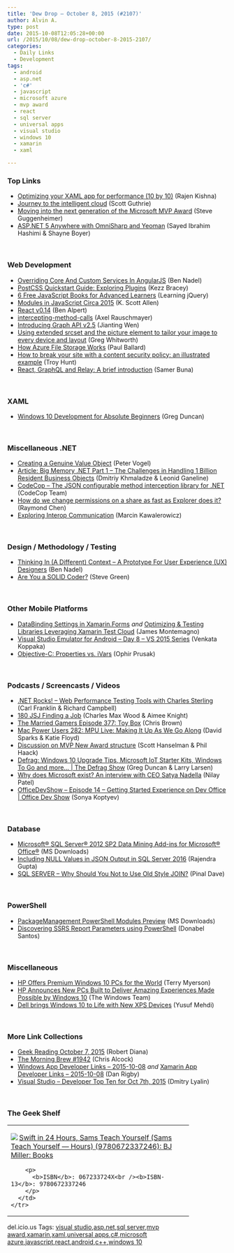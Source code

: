 ```yaml
---
title: 'Dew Drop – October 8, 2015 (#2107)'
author: Alvin A.
type: post
date: 2015-10-08T12:05:28+00:00
url: /2015/10/08/dew-drop-october-8-2015-2107/
categories:
  - Daily Links
  - Development
tags:
  - android
  - asp.net
  - 'c#'
  - javascript
  - microsoft azure
  - mvp award
  - react
  - sql server
  - universal apps
  - visual studio
  - windows 10
  - xamarin
  - xaml

---
```

### <a name="top"></a>Top Links

  * <a href="http://blogs.windows.com/buildingapps/2015/10/07/optimizing-your-xaml-app-for-performance-10-by-10/?WT.mc_id=DX_MVP4025064" target="_blank">Optimizing your XAML app for performance (10 by 10)</a> (Rajen Kishna)
  * <a href="https://azure.microsoft.com/en-us/documentation/videos/azurecon-2015-journey-to-the-intelligent-cloud/?wt.mc_id=820_AzureCon_Thankyou&mkt_tok=3RkMMJWWfF9wsRolvqrIcO%2FhmjTEU5z14u4tWK%2B%2BlMI%2F0ER3fOvrPUfGjI4ATsFnMb7YDBceEJhqyQJxPr3EKdcN3cR4RhLqCg%3D%3D" target="_blank">Journey to the intelligent cloud</a> (Scott Guthrie)
  * <a href="http://blogs.msdn.com/b/stevengu/archive/2015/10/07/moving-into-the-next-generation-of-the-microsoft-mvp-award.aspx?WT.mc_id=DX_MVP4025064" target="_blank">Moving into the next generation of the Microsoft MVP Award</a> (Steve Guggenheimer)
  * <a href="https://msdn.microsoft.com/en-us/magazine/mt573713?tduid=(f356dd0170d7e6f11bc7ed1842b9ad47)(256380)(2459594)(TnL5HPStwNw-GVfW1xwrW6x.2rGCApxOrg)()" target="_blank">ASP.NET 5 Anywhere with OmniSharp and Yeoman</a> (Sayed Ibrahim Hashimi & Shayne Boyer)

&nbsp;

### <a name="web"></a>Web Development

  * <a href="http://www.bennadel.com/blog/2927-overriding-core-and-custom-services-in-angularjs.htm" target="_blank">Overriding Core And Custom Services In AngularJS</a> (Ben Nadel)
  * <a href="http://webdesign.tutsplus.com/tutorials/postcss-quickstart-guide-exploring-plugins--cms-24566" target="_blank">PostCSS Quickstart Guide: Exploring Plugins</a> (Kezz Bracey)
  * <a href="http://feedproxy.google.com/~r/LearningJquery/~3/SV-R3xOIJtQ/6-free-javascript-books-for-advanced-learners" target="_blank">6 Free JavaScript Books for Advanced Learners</a> (Learning jQuery)
  * <a href="http://odetocode.com/blogs/scott/archive/2015/10/07/modules-in-javascript-circa-2015.aspx" target="_blank">Modules in JavaScript Circa 2015</a> (K. Scott Allen)
  * <a href="http://facebook.github.io/react/blog/2015/10/07/react-v0.14.html" target="_blank">React v0.14</a> (Ben Alpert)
  * <a href="http://feedproxy.google.com/~r/2ality/~3/3NzFeYyv25M/intercepting-method-calls.html" target="_blank">intercepting-method-calls</a> (Axel Rauschmayer)
  * <a href="https://developers.facebook.com/blog/post/2015/10/07/graph-api-v2.5/" target="_blank">Introducing Graph API v2.5</a> (Jianting Wen)
  * <a href="http://blogs.windows.com/msedgedev/2015/10/07/using-extended-srcset-and-the-picture-element-to-tailor-your-image-to-every-device-and-layout/?WT.mc_id=DX_MVP4025064" target="_blank">Using extended srcset and the picture element to tailor your image to every device and layout</a> (Greg Whitworth)
  * <a href="http://www.wintellect.com/devcenter/paulballard/how-azure-file-storage-works" target="_blank">How Azure File Storage Works</a> (Paul Ballard)
  * <a href="http://feedproxy.google.com/~r/TroyHunt/~3/0eYs3upcYuI/how-to-break-your-site-with-content.html" target="_blank">How to break your site with a content security policy: an illustrated example</a> (Troy Hunt)
  * <a href="http://blog.pluralsight.com/react-graphql-and-relay" target="_blank">React, GraphQL and Relay: A brief introduction</a> (Samer Buna)

&nbsp;

### <a name="silverlight"></a>XAML

  * <a href="https://channel9.msdn.com/coding4fun/blog/Windows-10-Development-for-Absolute-Beginners?WT.mc_id=DX_MVP4025064" target="_blank">Windows 10 Development for Absolute Beginners</a> (Greg Duncan)

&nbsp;

### <a name="dotnet"></a>Miscellaneous .NET

  * <a href="https://visualstudiomagazine.com/articles/2015/10/01/genuine-value-object.aspx" target="_blank">Creating a Genuine Value Object</a> (Peter Vogel)
  * <a href="http://www.infoq.com/articles/Big-Memory-Part-1?utm_campaign=infoq_content&utm_source=infoq&utm_medium=feed&utm_term=global" target="_blank">Article: Big Memory .NET Part 1 – The Challenges in Handling 1 Billion Resident Business Objects</a> (Dmitriy Khmaladze & Leonid Ganeline)
  * <a href="http://getcodecop.com/#features" target="_blank">CodeCop &#8211; The JSON configurable method interception library for .NET</a> (CodeCop Team)
  * <a href="http://blogs.msdn.com/b/oldnewthing/archive/2015/10/07/10646148.aspx?WT.mc_id=DX_MVP4025064" target="_blank">How do we change permissions on a share as fast as Explorer does it?</a> (Raymond Chen)
  * <a href="http://www.infragistics.com/community/blogs/codefusion/archive/2015/10/08/exploring-interop-communication.aspx" target="_blank">Exploring Interop Communication</a> (Marcin Kawalerowicz)

&nbsp;

### <a name="design"></a>Design / Methodology / Testing

  * <a href="http://www.bennadel.com/blog/2928-thinking-in-a-different-context---a-prototype-for-user-experience-ux-designers.htm" target="_blank">Thinking In (A Different) Context &#8211; A Prototype For User Experience (UX) Designers</a> (Ben Nadel)
  * <a href="http://www.infoq.com/presentations/solid-principles?utm_source=twitter&utm_medium=link&utm_campaign=calendar" target="_blank">Are You a SOLID Coder?</a> (Steve Green)

&nbsp;

### <a name="mobile"></a>Other Mobile Platforms

  * <a href="http://motzcod.es/post/130686070882" target="_blank">DataBinding Settings in Xamarin.Forms</a> _and_ <a href="https://blog.xamarin.com/optimizing-testing-libraries-leveraging-xamarin-test-cloud/" target="_blank">Optimizing & Testing Libraries Leveraging Xamarin Test Cloud</a> (James Montemagno)
  * <a href="http://blog.falafel.com/visual-studio-emulator-for-android-day-8-vs-2015-series/" target="_blank">Visual Studio Emulator for Android – Day 8 – VS 2015 Series</a> (Venkata Koppaka)
  * <a href="https://dzone.com/articles/objective-c-properties-vs-ivars?utm_medium=feed&utm_source=feedpress.me&utm_campaign=Feed%3A+dzone" target="_blank">Objective-C: Properties vs. iVars</a> (Ophir Prusak)

&nbsp;

### <a name="podcasts"></a>Podcasts / Screencasts / Videos

  * <a href="http://www.dotnetrocks.com/default.aspx?ShowNum=1202" target="_blank">.NET Rocks! &#8211; Web Performance Testing Tools with Charles Sterling</a> (Carl Franklin & Richard Campbell)
  * <a href="https://devchat.tv/js-jabber/180-jsj-finding-a-job" target="_blank">180 JSJ Finding a Job</a> (Charles Max Wood & Aimee Knight)
  * <a href="http://www.themarriedgamers.net/the-married-gamers-episode-377-toy-box/" target="_blank">The Married Gamers Episode 377: Toy Box</a> (Chris Brown)
  * <a href="http://relay.fm/mpu/282" target="_blank">Mac Power Users 282: MPU Live: Making It Up As We Go Along</a> (David Sparks & Katie Floyd)
  * <a href="http://s.ch9.ms/Blogs/C9Team/MVPDiscussion" target="_blank">Discussion on MVP New Award structure</a> (Scott Hanselman & Phil Haack)
  * <a href="https://channel9.msdn.com/Shows/The-Defrag-Show/Defrag-Windows-10-Upgrade-Tips-Microsoft-IoT-Starter-Kits-Windows-To-Go-and-more?WT.mc_id=DX_MVP4025064" target="_blank">Defrag: Windows 10 Upgrade Tips, Microsoft IoT Starter Kits, Windows To Go and more&#8230; | The Defrag Show</a> (Greg Duncan & Larry Larsen)
  * <a href="http://www.theverge.com/2015/10/7/9470861/microsoft-ceo-satya-nadella-interview-video-surface-book-windows-10" target="_blank">Why does Microsoft exist? An interview with CEO Satya Nadella</a> (Nilay Patel)
  * <a href="https://channel9.msdn.com/Shows/Office-Dev-Show/OfficeDevShow-Episode-14-Getting-Started-Experience-on-Dev-Office?WT.mc_id=DX_MVP4025064" target="_blank">OfficeDevShow &#8211; Episode 14 &#8211; Getting Started Experience on Dev Office | Office Dev Show</a> (Sonya Koptyev)

&nbsp;

### <a name="sql"></a>Database

  * <a href="http://www.microsoft.com/en-us/download/details.aspx?id=43341&WT.mc_id=DX_MVP4025064" target="_blank">Microsoft® SQL Server® 2012 SP2 Data Mining Add-ins for Microsoft® Office®</a> (MS Downloads)
  * <a href="http://feedproxy.google.com/~r/MSSQLTips-LatestSqlServerTips/~3/jGNPMDqSiyE/tip.asp" target="_blank">Including NULL Values in JSON Output in SQL Server 2016</a> (Rajendra Gupta)
  * <a href="http://blog.sqlauthority.com/2015/10/08/sql-server-why-should-you-not-to-use-old-style-join/" target="_blank">SQL SERVER – Why Should You Not to Use Old Style JOIN?</a> (Pinal Dave)

&nbsp;

### <a name="ps"></a>PowerShell

  * <a href="http://www.microsoft.com/en-us/download/details.aspx?id=49186&WT.mc_id=DX_MVP4025064" target="_blank">PackageManagement PowerShell Modules Preview</a> (MS Downloads)
  * <a href="http://feedproxy.google.com/~r/CanDevs/~3/U_Lmb3lVCqk/discovering-ssrs-report-parameters-using-powershell.aspx" target="_blank">Discovering SSRS Report Parameters using PowerShell</a> (Donabel Santos)

&nbsp;

### <a name="misc"></a>Miscellaneous

  * <a href="http://blogs.windows.com/windowsexperience/2015/10/07/hp-offers-premium-windows-10-pcs-for-the-world/?WT.mc_id=DX_MVP4025064" target="_blank">HP Offers Premium Windows 10 PCs for the World</a> (Terry Myerson)
  * <a href="http://blogs.windows.com/windowsexperience/2015/10/07/hp-announces-new-pcs-built-to-deliver-amazing-experiences-made-possible-by-windows-10/?WT.mc_id=DX_MVP4025064" target="_blank">HP Announces New PCs Built to Deliver Amazing Experiences Made Possible by Windows 10</a> (The Windows Team)
  * <a href="http://blogs.windows.com/windowsexperience/2015/10/08/dell-brings-windows-10-to-life-with-new-xps-devices/?WT.mc_id=DX_MVP4025064" target="_blank">Dell brings Windows 10 to Life with New XPS Devices</a> (Yusuf Mehdi)

&nbsp;

### <a name="links"></a>More Link Collections

  * <a href="http://feeds.regulargeek.com/~r/RegularGeek/~3/HwvMjcna8qM/" target="_blank">Geek Reading October 7, 2015</a> (Robert Diana)
  * <a href="http://feedproxy.google.com/~r/ReflectivePerspective/~3/mEo8WvK54XY/" target="_blank">The Morning Brew #1942</a> (Chris Alcock)
  * <a href="http://windowsappdev.com/2015/10/windows-app-developer-links-2015-10-08/" target="_blank">Windows App Developer Links &#8211; 2015-10-08</a> _and_ <a href="http://allaboutxamarin.com/2015/10/xamarin-app-developer-links-2015-10-08/" target="_blank">Xamarin App Developer Links &#8211; 2015-10-08</a> (Dan Rigby)
  * <a href="http://www.lyalin.com/2015/10/07/visual-studio-developer-top-ten-for-oct-7th-2015/" target="_blank">Visual Studio – Developer Top Ten for Oct 7th, 2015</a> (Dmitry Lyalin)

&nbsp;

### <a name="shelf"></a>The Geek Shelf

<div id="scid:7dc1bd33-94bd-46fd-a20b-0131235bcd47:adf9a0f4-1dd8-4a39-8ef1-85f7b28c3737" class="wlWriterEditableSmartContent" style="float: none; padding-bottom: 0px; padding-top: 0px; padding-left: 0px; margin: 0px; display: inline; padding-right: 0px">
  <table cellspacing="0" cellpadding="2" width="400" border="0" unselectable="on">
    <tr>
      <td valign="top" width="400">
        <p>
          <a title="Swift in 24 Hours, Sams Teach Yourself (Sams Teach Yourself -- Hours) (9780672337246): BJ Miller: Books" href="http://www.amazon.com/exec/obidos/ASIN/067233724X/amavin-20"><img data-recalc-dims="1" decoding="async" src="https://i0.wp.com/images.amazon.com/images/P/067233724X.01.MZZZZZZZ.jpg?w=660" border="0" align="left" style="float:left" />Swift in 24 Hours, Sams Teach Yourself (Sams Teach Yourself &#8212; Hours) (9780672337246): BJ Miller: Books</a>
        </p>
        
        <p>
          <b>ISBN</b>: 067233724X<br /><b>ISBN-13</b>: 9780672337246
        </p>
      </td>
    </tr>
  </table>
</div>

<div id="scid:0767317B-992E-4b12-91E0-4F059A8CECA8:67644a19-c098-4f9e-aee8-858ccfadd044" class="wlWriterEditableSmartContent" style="float: none; padding-bottom: 0px; padding-top: 0px; padding-left: 0px; margin: 0px; display: inline; padding-right: 0px">
  del.icio.us Tags: <a href="http://del.icio.us/popular/visual+studio" rel="tag">visual studio</a>,<a href="http://del.icio.us/popular/asp.net" rel="tag">asp.net</a>,<a href="http://del.icio.us/popular/sql+server" rel="tag">sql server</a>,<a href="http://del.icio.us/popular/mvp+award" rel="tag">mvp award</a>,<a href="http://del.icio.us/popular/xamarin" rel="tag">xamarin</a>,<a href="http://del.icio.us/popular/xaml" rel="tag">xaml</a>,<a href="http://del.icio.us/popular/universal+apps" rel="tag">universal apps</a>,<a href="http://del.icio.us/popular/c%23" rel="tag">c#</a>,<a href="http://del.icio.us/popular/microsoft+azure" rel="tag">microsoft azure</a>,<a href="http://del.icio.us/popular/javascript" rel="tag">javascript</a>,<a href="http://del.icio.us/popular/react" rel="tag">react</a>,<a href="http://del.icio.us/popular/android" rel="tag">android</a>,<a href="http://del.icio.us/popular/c%2b%2b" rel="tag">c++</a>,<a href="http://del.icio.us/popular/windows+10" rel="tag">windows 10</a>
</div>